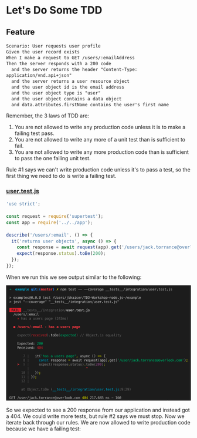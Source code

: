# Let's Do Some TDD

## Feature


```
Scenario: User requests user profile  
Given the user record exists  
When I make a request to GET /users/:emailAddress  
Then the server responds with a 200 code  
  and the server returns the header "Content-Type: application/vnd.api+json"  
  and the server returns a user resource object  
  and the user object id is the email address  
  and the user object type is "user"  
  and the user object contains a data object  
  and data.attributes.firstName contains the user's first name  
```

Remember,  the 3 laws of TDD are: 

1. You are not allowed to write any production code unless it is to make a failing test pass.
2. You are not allowed to write any more of a unit test than is sufficient to fail.
3. You are not allowed to write any more production code than is sufficient to pass the one failing unit test.

Rule #1 says we can't write production code unless it's to pass a test, so the first thing we need to do is write a failing test.

### [user.test.js](https://github.com/grizzly-atoms/TDD-Workshop-node.js-/blob/0f7bf974d97e3c0c62ac8af7b837cea24fbf1787/example/__tests__/integration/user.test.js#L1-L11)
```javascript
'use strict';

const request = require('supertest');
const app = require('../../app');

describe('/users/:email', () => {
  it('returns user objects', async () => {
    const response = await request(app).get('/users/jack.torrance@overlook.com');
    expect(response.status).toBe(200);
  });
});
```

When we run this we see output similar to the following:

![](04/04.1.png)

So we expected to see a 200 response from our application and instead got a 404. We could write more tests, but rule #2 says we must stop. Now we iterate back through our rules. We are now allowed to write production code because we have a failing test:

